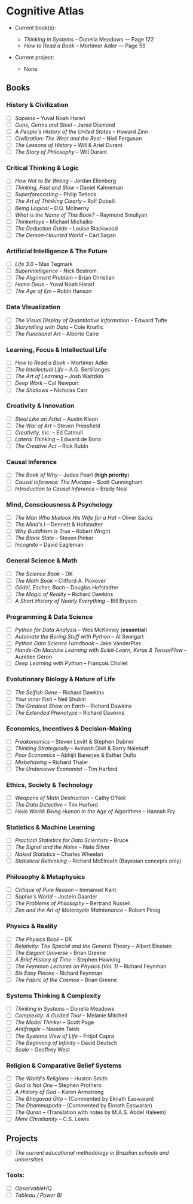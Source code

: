 # Cognitive Atlas

- Current book(s):  
  - *Thinking in Systems* – Donella Meadows — Page 122  
  - *How to Read a Book* – Mortimer Adler — Page 59

- Current project:  
  - None

## **Books**

### History & Civilization  
- ☐ *Sapiens* – Yuval Noah Harari  
- ☐ *Guns, Germs and Steel* – Jared Diamond  
- ☐ *A People's History of the United States* – Howard Zinn  
- ☐ *Civilization: The West and the Rest* – Niall Ferguson  
- ☐ *The Lessons of History* – Will & Ariel Durant  
- ☐ *The Story of Philosophy* – Will Durant  

### Critical Thinking & Logic  
- ☐ *How Not to Be Wrong* – Jordan Ellenberg  
- ☐ *Thinking, Fast and Slow* – Daniel Kahneman  
- ☐ *Superforecasting* – Philip Tetlock  
- ☐ *The Art of Thinking Clearly* – Rolf Dobelli  
- ☐ *Being Logical* – D.Q. McInerny  
- ☐ *What is the Name of This Book?* – Raymond Smullyan  
- ☐ *Thinkertoys* – Michael Michalko  
- ☐ *The Deduction Guide* – Louise Blackwood  
- ☐ *The Demon-Haunted World* – Carl Sagan  

### Artificial Intelligence & The Future  
- ☐ *Life 3.0* – Max Tegmark  
- ☐ *Superintelligence* – Nick Bostrom  
- ☐ *The Alignment Problem* – Brian Christian  
- ☐ *Homo Deus* – Yuval Noah Harari  
- ☐ *The Age of Em* – Robin Hanson  

### Data Visualization  
- ☐ *The Visual Display of Quantitative Information* – Edward Tufte  
- ☐ *Storytelling with Data* – Cole Knaflic  
- ☐ *The Functional Art* – Alberto Cairo  

### Learning, Focus & Intellectual Life  
- ☐ *How to Read a Book* – Mortimer Adler
- ☐ *The Intellectual Life* – A.G. Sertillanges  
- ☐ *The Art of Learning* – Josh Waitzkin  
- ☐ *Deep Work* – Cal Newport  
- ☐ *The Shallows* – Nicholas Carr  

### Creativity & Innovation  
- ☐ *Steal Like an Artist* – Austin Kleon  
- ☐ *The War of Art* – Steven Pressfield  
- ☐ *Creativity, Inc.* – Ed Catmull  
- ☐ *Lateral Thinking* – Edward de Bono  
- ☐ *The Creative Act* – Rick Rubin  

### Causal Inference  
- ☐ *The Book of Why* – Judea Pearl (**high priority**)  
- ☐ *Causal Inference: The Mixtape* – Scott Cunningham  
- ☐ *Introduction to Causal Inference* – Brady Neal  

### Mind, Consciousness & Psychology  
- ☐ *The Man Who Mistook His Wife for a Hat* – Oliver Sacks  
- ☐ *The Mind’s I* – Dennett & Hofstadter  
- ☐ *Why Buddhism is True* – Robert Wright  
- ☐ *The Blank Slate* – Steven Pinker  
- ☐ *Incognito* – David Eagleman  

### General Science & Math  
- ☐ *The Science Book* – DK  
- ☐ *The Math Book* – Clifford A. Pickover  
- ☐ *Gödel, Escher, Bach* – Douglas Hofstadter  
- ☐ *The Magic of Reality* – Richard Dawkins  
- ☐ *A Short History of Nearly Everything* – Bill Bryson  

### Programming & Data Science  
- ☐ *Python for Data Analysis* – Wes McKinney (**essential**)  
- ☐ *Automate the Boring Stuff with Python* – Al Sweigart  
- ☐ *Python Data Science Handbook* – Jake VanderPlas  
- ☐ *Hands-On Machine Learning with Scikit-Learn, Keras & TensorFlow* – Aurélien Géron  
- ☐ *Deep Learning with Python* – François Chollet  

### Evolutionary Biology & Nature of Life  
- ☐ *The Selfish Gene* – Richard Dawkins  
- ☐ *Your Inner Fish* – Neil Shubin  
- ☐ *The Greatest Show on Earth* – Richard Dawkins  
- ☐ *The Extended Phenotype* – Richard Dawkins  

### Economics, Incentives & Decision-Making  
- ☐ *Freakonomics* – Steven Levitt & Stephen Dubner  
- ☐ *Thinking Strategically* – Avinash Dixit & Barry Nalebuff  
- ☐ *Poor Economics* – Abhijit Banerjee & Esther Duflo  
- ☐ *Misbehaving* – Richard Thaler  
- ☐ *The Undercover Economist* – Tim Harford  

### Ethics, Society & Technology  
- ☐ *Weapons of Math Destruction* – Cathy O’Neil  
- ☐ *The Data Detective* – Tim Harford  
- ☐ *Hello World: Being Human in the Age of Algorithms* – Hannah Fry  

### Statistics & Machine Learning  
- ☐ *Practical Statistics for Data Scientists* – Bruce  
- ☐ *The Signal and the Noise* – Nate Silver  
- ☐ *Naked Statistics* – Charles Wheelan  
- ☐ *Statistical Rethinking* – Richard McElreath (Bayesian concepts only)  

### Philosophy & Metaphysics  
- ☐ *Critique of Pure Reason* – Immanuel Kant  
- ☐ *Sophie's World* – Jostein Gaarder  
- ☐ *The Problems of Philosophy* – Bertrand Russell  
- ☐ *Zen and the Art of Motorcycle Maintenance* – Robert Pirsig  

### Physics & Reality  
- ☐ *The Physics Book* – DK  
- ☐ *Relativity: The Special and the General Theory* – Albert Einstein  
- ☐ *The Elegant Universe* – Brian Greene  
- ☐ *A Brief History of Time* – Stephen Hawking  
- ☐ *The Feynman Lectures on Physics (Vol. 1)* – Richard Feynman  
- ☐ *Six Easy Pieces* – Richard Feynman  
- ☐ *The Fabric of the Cosmos* – Brian Greene  

### Systems Thinking & Complexity  
- ☐ *Thinking in Systems* – Donella Meadows  
- ☐ *Complexity: A Guided Tour* – Melanie Mitchell  
- ☐ *The Model Thinker* – Scott Page  
- ☐ *Antifragile* – Nassim Taleb  
- ☐ *The Systems View of Life* – Fritjof Capra  
- ☐ *The Beginning of Infinity* – David Deutsch  
- ☐ *Scale* – Geoffrey West

### Religion & Comparative Belief Systems  
- ☐ *The World's Religions* – Huston Smith  
- ☐ *God Is Not One* – Stephen Prothero  
- ☐ *A History of God* – Karen Armstrong  
- ☐ *The Bhagavad Gita* – (Commented by Eknath Easwaran)  
- ☐ *The Dhammapada* – (Commented by Eknath Easwaran)  
- ☐ *The Quran* – (Translation with notes by M.A.S. Abdel Haleem)  
- ☐ *Mere Christianity* – C.S. Lewis  

## **Projects**

  * ☐ *The current educational methodology in Brazilian schools and universities*

### **Tools:**

  * ☐ *ObservableHQ*  
  * ☐ *Tableau / Power BI*  
